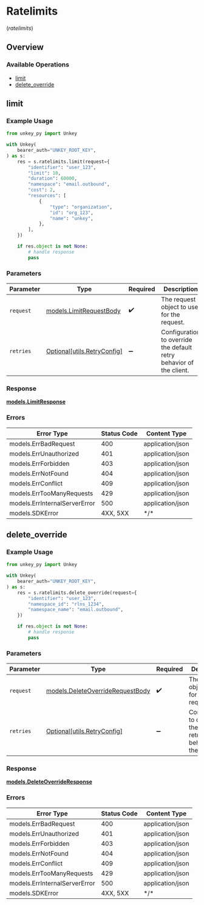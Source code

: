 # Ratelimits
(*ratelimits*)

## Overview

### Available Operations

* [limit](#limit)
* [delete_override](#delete_override)

## limit

### Example Usage

```python
from unkey_py import Unkey

with Unkey(
    bearer_auth="UNKEY_ROOT_KEY",
) as s:
    res = s.ratelimits.limit(request={
        "identifier": "user_123",
        "limit": 10,
        "duration": 60000,
        "namespace": "email.outbound",
        "cost": 2,
        "resources": [
            {
                "type": "organization",
                "id": "org_123",
                "name": "unkey",
            },
        ],
    })

    if res.object is not None:
        # handle response
        pass

```

### Parameters

| Parameter                                                           | Type                                                                | Required                                                            | Description                                                         |
| ------------------------------------------------------------------- | ------------------------------------------------------------------- | ------------------------------------------------------------------- | ------------------------------------------------------------------- |
| `request`                                                           | [models.LimitRequestBody](../../models/limitrequestbody.md)         | :heavy_check_mark:                                                  | The request object to use for the request.                          |
| `retries`                                                           | [Optional[utils.RetryConfig]](../../models/utils/retryconfig.md)    | :heavy_minus_sign:                                                  | Configuration to override the default retry behavior of the client. |

### Response

**[models.LimitResponse](../../models/limitresponse.md)**

### Errors

| Error Type                    | Status Code                   | Content Type                  |
| ----------------------------- | ----------------------------- | ----------------------------- |
| models.ErrBadRequest          | 400                           | application/json              |
| models.ErrUnauthorized        | 401                           | application/json              |
| models.ErrForbidden           | 403                           | application/json              |
| models.ErrNotFound            | 404                           | application/json              |
| models.ErrConflict            | 409                           | application/json              |
| models.ErrTooManyRequests     | 429                           | application/json              |
| models.ErrInternalServerError | 500                           | application/json              |
| models.SDKError               | 4XX, 5XX                      | \*/\*                         |

## delete_override

### Example Usage

```python
from unkey_py import Unkey

with Unkey(
    bearer_auth="UNKEY_ROOT_KEY",
) as s:
    res = s.ratelimits.delete_override(request={
        "identifier": "user_123",
        "namespace_id": "rlns_1234",
        "namespace_name": "email.outbound",
    })

    if res.object is not None:
        # handle response
        pass

```

### Parameters

| Parameter                                                                     | Type                                                                          | Required                                                                      | Description                                                                   |
| ----------------------------------------------------------------------------- | ----------------------------------------------------------------------------- | ----------------------------------------------------------------------------- | ----------------------------------------------------------------------------- |
| `request`                                                                     | [models.DeleteOverrideRequestBody](../../models/deleteoverriderequestbody.md) | :heavy_check_mark:                                                            | The request object to use for the request.                                    |
| `retries`                                                                     | [Optional[utils.RetryConfig]](../../models/utils/retryconfig.md)              | :heavy_minus_sign:                                                            | Configuration to override the default retry behavior of the client.           |

### Response

**[models.DeleteOverrideResponse](../../models/deleteoverrideresponse.md)**

### Errors

| Error Type                    | Status Code                   | Content Type                  |
| ----------------------------- | ----------------------------- | ----------------------------- |
| models.ErrBadRequest          | 400                           | application/json              |
| models.ErrUnauthorized        | 401                           | application/json              |
| models.ErrForbidden           | 403                           | application/json              |
| models.ErrNotFound            | 404                           | application/json              |
| models.ErrConflict            | 409                           | application/json              |
| models.ErrTooManyRequests     | 429                           | application/json              |
| models.ErrInternalServerError | 500                           | application/json              |
| models.SDKError               | 4XX, 5XX                      | \*/\*                         |